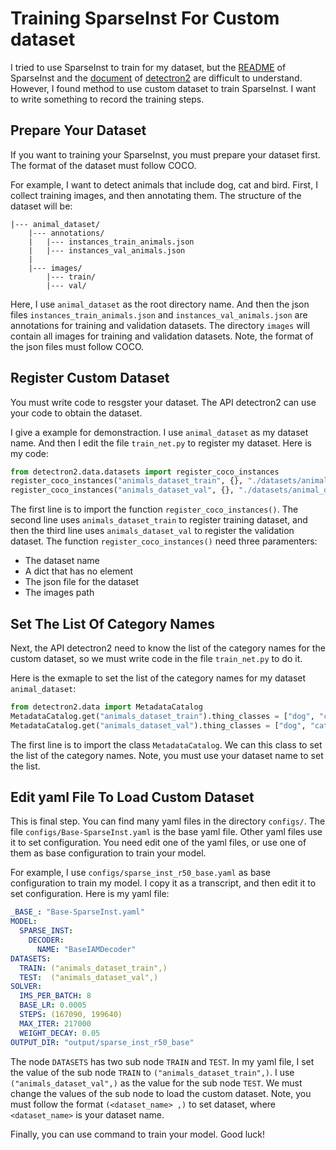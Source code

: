 # Training SparseInst For Custom dataset
I tried to use SparseInst to train for my dataset, but the [README](./README.md) of SparseInst and the [document](https://detectron2.readthedocs.io/en/latest/tutorials/datasets.html) of [detectron2](https://github.com/facebookresearch/detectron2) are difficult to understand. However, I found method to use custom dataset to train SparseInst. I want to write something to record the training steps.

## Prepare Your Dataset
If you want to training your SparseInst, you must prepare your dataset first. The format of the dataset must follow COCO.

For example, I want to detect animals that include dog, cat and bird. First, I collect training images, and then annotating them. The structure of the dataset will be:
```
|--- animal_dataset/
	|--- annotations/
 	|	|--- instances_train_animals.json
	|	|--- instances_val_animals.json
	|
	|--- images/
		|--- train/
		|--- val/
```
Here, I use `animal_dataset` as the root directory name. And then the json files `instances_train_animals.json` and `instances_val_animals.json` are annotations for training and validation datasets. The directory `images` will contain all images for training and validation datasets. Note, the format of the json files must follow COCO.

## Register Custom Dataset
You must write code to resgster your dataset. The API detectron2 can use your code to obtain the dataset.

I give a example for demonstraction. I use `animal_dataset` as my dataset name. And then I edit the file `train_net.py` to register my dataset. Here is my code:
```python
from detectron2.data.datasets import register_coco_instances
register_coco_instances("animals_dataset_train", {}, "./datasets/animal_dataset/annotations/instances_train_animals.json", "./datasets/animal_dataset/images/train")
register_coco_instances("animals_dataset_val", {}, "./datasets/animal_dataset/annotations/instances_val_animals.json", "./datasets/animal_dataset/images/val")
```
The first line is to import the function `register_coco_instances()`. The second line uses `animals_dataset_train` to register training dataset, and then the third line uses `animals_dataset_val` to register the validation dataset. The function `register_coco_instances()` need three paramenters:
- The dataset name
- A dict that has no element
- The json file for the dataset
- The images path

## Set The List Of Category Names
Next, the API detectron2 need to know the list of the category names for the custom dataset, so we must write code in the file `train_net.py` to do it.

Here is the exmaple to set the list of the category names for my dataset `animal_dataset`:
```python
from detectron2.data import MetadataCatalog
MetadataCatalog.get("animals_dataset_train").thing_classes = ["dog", "cat", "bird"]
MetadataCatalog.get("animals_dataset_val").thing_classes = ["dog", "cat", "bird"]
```
The first line is to import the class `MetadataCatalog`. We can this class to set the list of the category names. Note, you must use your dataset name to set the list.

## Edit yaml File To Load Custom Dataset
This is final step. You can find many yaml files in the directory `configs/`. The file `configs/Base-SparseInst.yaml` is the base yaml file. Other yaml files use it to set configuration. You need edit one of the yaml files, or use one of them as base configuration to train your model.

For example, I use `configs/sparse_inst_r50_base.yaml` as base configuration to train my model. I copy it as a transcript, and then edit it to set configuration. Here is my yaml file:
```yaml
_BASE_: "Base-SparseInst.yaml"
MODEL:
  SPARSE_INST:
    DECODER:
      NAME: "BaseIAMDecoder"
DATASETS:
  TRAIN: ("animals_dataset_train",)
  TEST:  ("animals_dataset_val",)
SOLVER:
  IMS_PER_BATCH: 8
  BASE_LR: 0.0005
  STEPS: (167090, 199640)
  MAX_ITER: 217000
  WEIGHT_DECAY: 0.05
OUTPUT_DIR: "output/sparse_inst_r50_base"
```
The node `DATASETS` has two sub node `TRAIN` and `TEST`. In my yaml file, I set the value of the sub node `TRAIN` to `("animals_dataset_train",)`. I use `("animals_dataset_val",)` as the value for the sub node `TEST`. We must change the values of the sub node to load the custom dataset. Note, you must follow the format `(<dataset_name> ,)` to set dataset, where `<dataset_name>` is your dataset name.

Finally, you can use command to train your model. Good luck!

